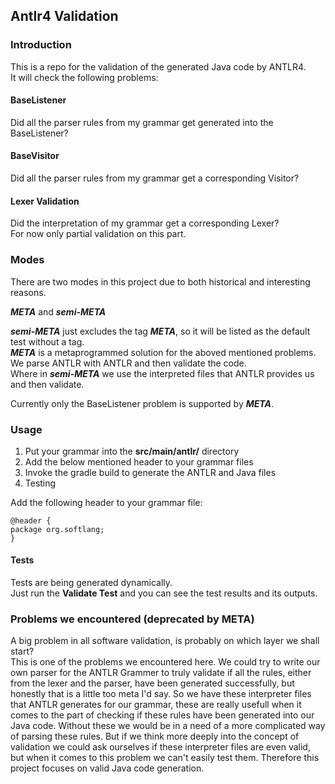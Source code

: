 ## Antlr4 Validation

### Introduction

This is a repo for the validation of the generated Java code by ANTLR4.  
It will check the following problems:

#### BaseListener
Did all the parser rules from my grammar get generated into the BaseListener?

#### BaseVisitor
Did all the parser rules from my grammar get a corresponding Visitor?

#### Lexer Validation
Did the interpretation of my grammar get a corresponding Lexer?  
For now only partial validation on this part.

### Modes

There are two modes in this project due to both historical and interesting reasons.

***META*** and ***semi-META***  
  
***semi-META*** just excludes the tag ***META***, so it will be listed as the default test without a tag.  
***META*** is a metaprogrammed solution for the aboved mentioned problems.  
We parse ANTLR with ANTLR and then validate the code.  
Where in ***semi-META*** we use the interpreted files that ANTLR provides us and then validate.
  
Currently only the BaseListener problem is supported by ***META***.

### Usage

1. Put your grammar into the **src/main/antlr/** directory
2. Add the below mentioned header to your grammar files
3. Invoke the gradle build to generate the ANTLR and Java files
3. Testing  

Add the following header to your grammar file:
```
@header {
package org.softlang;
}
```

#### Tests
Tests are being generated dynamically.  
Just run the **Validate Test** and you can see the test results and its outputs.

### Problems we encountered (deprecated by META)
A big problem in all software validation, is probably on which layer we shall start?  
This is one of the problems we encountered here. We could try to write our own parser for the ANTLR Grammer to truly validate if all the rules, either from the lexer and the parser, have been generated successfully, but honestly that is a little too meta I'd say. So we have these interpreter files that ANTLR generates for our grammar, these are really usefull when it comes to the part of checking if these rules have been generated into our Java code. Without these we would be in a need of a more complicated way of parsing these rules.  But if we think more deeply into the concept of validation we could ask ourselves if these interpreter files are even valid, but when it comes to this problem we can't easily test them. Therefore this project focuses on valid Java code generation.
